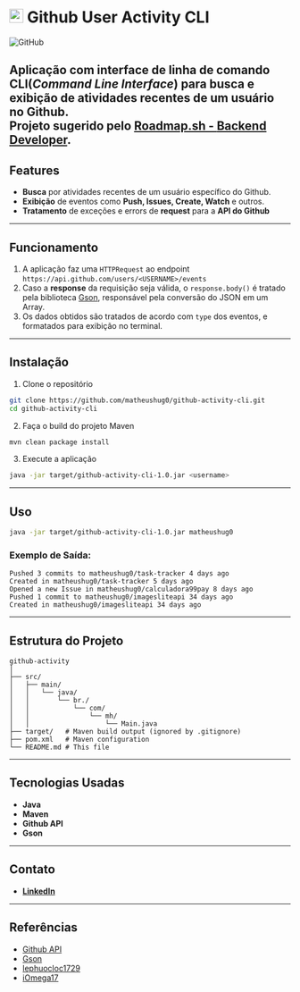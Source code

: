 # <img src="https://roadmap.sh/images/gifs/rocket.gif" width="25px"> Github User Activity CLI

![GitHub](https://img.shields.io/badge/GitHub-User%20Activity%20CLI-blue?logo=github&style=flat-square)

Aplicação com interface de linha de comando CLI(<i>Command Line Interface</i>) para busca e exibição de atividades recentes de um usuário no Github.
<br>Projeto sugerido pelo [Roadmap.sh - **Backend Developer**](https://roadmap.sh/projects/github-user-activity).
---

## Features
- **Busca** por atividades recentes de um usuário específico do Github.
- **Exibição** de eventos como **Push, Issues, Create, Watch** e outros.
- **Tratamento** de exceções e errors de **request** para a **API do Github**
---
## Funcionamento
1. A aplicação faz uma `HTTPRequest` ao endpoint `https://api.github.com/users/<USERNAME>/events`
2. Caso a **response** da requisição seja válida, o `response.body()` é tratado pela biblioteca [Gson](https://github.com/google/gson), responsável pela conversão do JSON em um Array.
3. Os dados obtidos são tratados de acordo com `type` dos eventos, e formatados para exibição no terminal.
---
## Instalação
1. Clone o repositório
```bash
git clone https://github.com/matheushug0/github-activity-cli.git
cd github-activity-cli
```
2. Faça o build do projeto Maven
```bash
mvn clean package install
```
3. Execute a aplicação
```bash
java -jar target/github-activity-cli-1.0.jar <username>
```
---
## Uso
```bash
java -jar target/github-activity-cli-1.0.jar matheushug0
```
### Exemplo de Saída:
```
Pushed 3 commits to matheushug0/task-tracker 4 days ago
Created in matheushug0/task-tracker 5 days ago
Opened a new Issue in matheushug0/calculadora99pay 8 days ago
Pushed 1 commit to matheushug0/imagesliteapi 34 days ago
Created in matheushug0/imagesliteapi 34 days ago
```
---
## Estrutura do Projeto
```
github-activity
│
├── src/
│   ├── main/
│   │   └── java/
│   │       └── br./
│   │           └── com/
│   │               └── mh/
│   │                   └── Main.java
├── target/   # Maven build output (ignored by .gitignore)
├── pom.xml   # Maven configuration
└── README.md # This file
```
---
## Tecnologias Usadas
- **Java**
- **Maven**
- **Github API**
- **Gson**
---
## Contato
- [**LinkedIn**](https://www.linkedin.com/in/matheus-hugo/)
---
## Referências
- [Github API](https://docs.github.com/en/rest?apiVersion=2022-11-28)
- [Gson](https://github.com/google/gson)
- [lephuocloc1729](https://github.com/lephuocloc1729/github-user-activity-cli)
- [iOmega17](https://github.com/iOmega17/GitHub-activity-CLI)